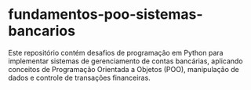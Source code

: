 # fundamentos-poo-sistemas-bancarios
Este repositório contém desafios de programação em Python para implementar sistemas de gerenciamento de contas bancárias, aplicando conceitos de Programação Orientada a Objetos (POO), manipulação de dados e controle de transações financeiras.
